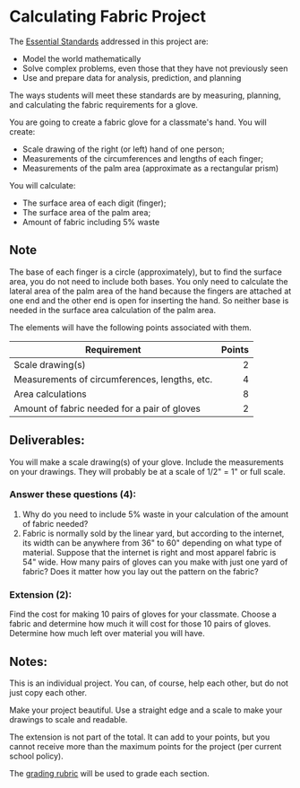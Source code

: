 # Calculating Fabric Project

The [Essential Standards](https://github.com/MichaelTMiyoshi/AppliedMathWithMiyoshi/blob/main/AppliedGeometry/EssentialStandards-AppliedGeometry.md) addressed in this project are:

* Model the world mathematically
* Solve complex problems, even those that they have not previously seen
* Use and prepare data for analysis, prediction, and planning

The ways students will meet these standards are by measuring, planning, and calculating the fabric requirements for a glove.

You are going to create a fabric glove for a classmate's hand.  You will create:

* Scale drawing of the right (or left) hand of one person;
* Measurements of the circumferences and lengths of each finger;
* Measurements of the palm area (approximate as a rectangular prism)

You will calculate:

* The surface area of each digit (finger);
* The surface area of the palm area;
* Amount of fabric including 5% waste

## Note

The base of each finger is a circle (approximately), but to find the surface area, you do not need to include both bases.  You only need to calculate the lateral area of the palm area of the hand because the fingers are attached at one end and the other end is open for inserting the hand.  So neither base is needed in the surface area calculation of the palm area.

The elements will have the following points associated with them.

Requirement | Points 
----------- | -----: 
Scale drawing(s) |  2
Measurements of circumferences, lengths, etc. |  4
Area calculations |  8
Amount of fabric needed for a pair of gloves |  2

## Deliverables:

You will make a scale drawing(s) of your glove.  Include the measurements on your drawings.  They will probably be at a scale of 1/2" = 1" or full scale.

### Answer these questions (4):

1. Why do you need to include 5% waste in your calculation of the amount of fabric needed?
1. Fabric is normally sold by the linear yard, but according to the internet, its width can be anywhere from 36" to 60" depending on what type of material.  Suppose that the internet is right and most apparel fabric is 54" wide.  How many pairs of gloves can you make with just one yard of fabric?  Does it matter how you lay out the pattern on the fabric?

### Extension (2):

Find the cost for making 10 pairs of gloves for your classmate.  Choose a fabric and determine how much it will cost for those 10 pairs of gloves.  Determine how much left over material you will have.

## Notes:

This is an individual project.  You can, of course, help each other, but do not just copy each other.

Make your project beautiful.  Use a straight edge and a scale to make your drawings to scale and readable.

The extension is not part of the total.  It can add to your points, but you cannot receive more than the maximum points for the project (per current school policy).

The [grading rubric](https://github.com/MichaelTMiyoshi/AppliedMathWithMiyoshi/blob/main/GradingCriteria.md) will be used to grade each section.
